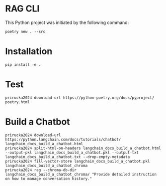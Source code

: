# RAG CLI

This Python project was initiated by the following command:

```
poetry new . --src
```

# Installation
```
pip install -e .
```

# Test
```
prirucka2024 download-url https://python-poetry.org/docs/pyproject/ poetry.html
```

# Build a Chatbot
```
prirucka2024 download-url https://python.langchain.com/docs/tutorials/chatbot/ langchain_docs_build_a_chatbot.html
prirucka2024 split-html-on-headers langchain_docs_build_a_chatbot.html --output-pkl langchain_docs_build_a_chatbot.pkl --output-txt langchain_docs_build_a_chatbot.txt --drop-empty-metadata
prirucka2024 fill-vector-store langchain_docs_build_a_chatbot.pkl langchain_docs_build_a_chatbot_chroma
prirucka2024 rag --chroma-db-dir langchain_docs_build_a_chatbot_chroma/ "Provide detailed instruction on how to manage conversation history."
```


